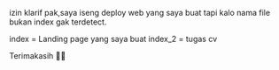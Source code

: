 izin klarif pak,saya iseng deploy web yang saya buat tapi kalo nama file bukan index gak terdetect.

index = Landing page yang saya buat
index_2 = tugas cv

Terimakasih 🙏🙏
